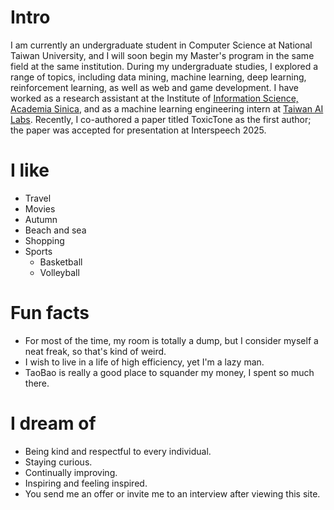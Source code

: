 # Intro

I am currently an undergraduate student in Computer Science at National Taiwan University, and I will soon begin my Master's program in the same field at the same institution. During my undergraduate studies, I explored a range of topics, including data mining, machine learning, deep learning, reinforcement learning, as well as web and game development. I have worked as a research assistant at the Institute of [Information Science, Academia Sinica](https://www.iis.sinica.edu.tw/en/index.html), and as a machine learning engineering intern at [Taiwan AI Labs](https://ailabs.tw). Recently, I co-authored a paper titled ToxicTone as the first author; the paper was accepted for presentation at Interspeech 2025.

# I like

- Travel
- Movies
- Autumn
- Beach and sea
- Shopping
- Sports
    - Basketball
    - Volleyball

# Fun facts

- For most of the time, my room is totally a dump, but I consider myself a neat freak, so that's kind of weird.
- I wish to live in a life of high efficiency, yet I'm a lazy man.
- TaoBao is really a good place to squander my money, I spent so much there.

# I dream of

- Being kind and respectful to every individual.
- Staying curious.
- Continually improving.
- Inspiring and feeling inspired.
- You send me an offer or invite me to an interview after viewing this site.

